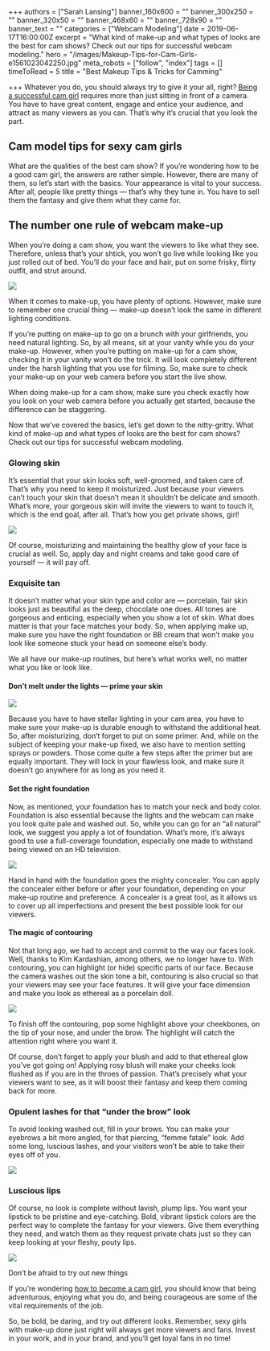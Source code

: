 +++
authors = ["Sarah Lansing"]
banner_160x600 = ""
banner_300x250 = ""
banner_320x50 = ""
banner_468x60 = ""
banner_728x90 = ""
banner_text = ""
categories = ["Webcam Modeling"]
date = 2019-06-17T16:00:00Z
excerpt = "What kind of make-up and what types of looks are the best for cam shows? Check out our tips for successful webcam modeling."
hero = "/images/Makeup-Tips-for-Cam-Girls-e1561023042250.jpg"
meta_robots = ["follow", "index"]
tags = []
timeToRead = 5
title = "Best Makeup Tips & Tricks for Camming"

+++
Whatever you do, you should always try to give it your all, right? [Being a successful cam girl](/amazing-tips-for-successful-webcam-modeling/ "Amazing Tips For Successful Webcam Modeling") requires more than just sitting in front of a camera. You have to have great content, engage and entice your audience, and attract as many viewers as you can. That’s why it’s crucial that you look the part.

## Cam model tips for sexy cam girls

What are the qualities of the best cam show? If you’re wondering how to be a good cam girl, the answers are rather simple. However, there are many of them, so let’s start with the basics. Your appearance is vital to your success. After all, people like pretty things — that’s why they tune in. You have to sell them the fantasy and give them what they came for.

## The number one rule of webcam make-up

When you’re doing a cam show, you want the viewers to like what they see. Therefore, unless that’s your shtick, you won’t go live while looking like you just rolled out of bed. You’ll do your face and hair, put on some frisky, flirty outfit, and strut around.

![](/images/Cam-Girl-doing-makeup-for-camming-e1561016092171.jpg)

When it comes to make-up, you have plenty of options. However, make sure to remember one crucial thing — make-up doesn’t look the same in different lighting conditions.

If you’re putting on make-up to go on a brunch with your girlfriends, you need natural lighting. So, by all means, sit at your vanity while you do your make-up. However, when you’re putting on make-up for a cam show, checking it in your vanity won’t do the trick. It will look completely different under the harsh lighting that you use for filming. So, make sure to check your make-up on your web camera before you start the live show.

When doing make-up for a cam show, make sure you check exactly how you look on your web camera before you actually get started, because the difference can be staggering.

Now that we’ve covered the basics, let’s get down to the nitty-gritty. What kind of make-up and what types of looks are the best for cam shows? Check out our tips for successful webcam modeling.

### Glowing skin

It’s essential that your skin looks soft, well-groomed, and taken care of. That’s why you need to keep it moisturized. Just because your viewers can’t touch your skin that doesn’t mean it shouldn’t be delicate and smooth. What’s more, your gorgeous skin will invite the viewers to want to touch it, which is the end goal, after all. That’s how you get private shows, girl!

![](/images/Makeup-for-Camming-e1561016607101-1024x639.jpg)

Of course, moisturizing and maintaining the healthy glow of your face is crucial as well. So, apply day and night creams and take good care of yourself — it will pay off.

### Exquisite tan

It doesn’t matter what your skin type and color are — porcelain, fair skin looks just as beautiful as the deep, chocolate one does. All tones are gorgeous and enticing, especially when you show a lot of skin. What does matter is that your face matches your body. So, when applying make up, make sure you have the right foundation or BB cream that won’t make you look like someone stuck your head on someone else’s body.

We all have our make-up routines, but here’s what works well, no matter what you like or look like.

#### Don’t melt under the lights — prime your skin

![](/images/Camgirl-Make-up-Tips-e1561016825567.jpg)

Because you have to have stellar lighting in your cam area, you have to make sure your make-up is durable enough to withstand the additional heat. So, after moisturizing, don’t forget to put on some primer. And, while on the subject of keeping your make-up fixed, we also have to mention setting sprays or powders. Those come quite a few steps after the primer but are equally important. They will lock in your flawless look, and make sure it doesn’t go anywhere for as long as you need it.

#### Set the right foundation

Now, as mentioned, your foundation has to match your neck and body color. Foundation is also essential because the lights and the webcam can make you look quite pale and washed out. So, while you can go for an “all natural” look, we suggest you apply a lot of foundation. What’s more, it’s always good to use a full-coverage foundation, especially one made to withstand being viewed on an HD television.

![](/images/Perfect-Cam-Girl-Makeup-e1561016883343.jpg)

Hand in hand with the foundation goes the mighty concealer. You can apply the concealer either before or after your foundation, depending on your make-up routine and preference. A concealer is a great tool, as it allows us to cover up all imperfections and present the best possible look for our viewers.

#### The magic of contouring

Not that long ago, we had to accept and commit to the way our faces look. Well, thanks to Kim Kardashian, among others, we no longer have to. With contouring, you can highlight (or hide) specific parts of our face. Because the camera washes out the skin tone a bit, contouring is also crucial so that your viewers may see your face features. It will give your face dimension and make you look as ethereal as a porcelain doll.

![](/images/Contouring-in-makeup-e1561016665412.jpg)

To finish off the contouring, pop some highlight above your cheekbones, on the tip of your nose, and under the brow. The highlight will catch the attention right where you want it.

Of course, don’t forget to apply your blush and add to that ethereal glow you’ve got going on! Applying rosy blush will make your cheeks look flushed as if you are in the throes of passion. That’s precisely what your viewers want to see, as it will boost their fantasy and keep them coming back for more.

### Opulent lashes for that “under the brow” look

To avoid looking washed out, fill in your brows. You can make your eyebrows a bit more angled, for that piercing, “femme fatale” look. Add some long, luscious lashes, and your visitors won’t be able to take their eyes off of you.

![](/images/Eyebrow-and-Eye-Makeup-for-Camming-e1561023941239-1024x639.jpg)

### Luscious lips

Of course, no look is complete without lavish, plump lips. You want your lipstick to be pristine and eye-catching. Bold, vibrant lipstick colors are the perfect way to complete the fantasy for your viewers. Give them everything they need, and watch them as they request private chats just so they can keep looking at your fleshy, pouty lips.

![](/images/Red-Luscious-Lips-e1561016699848.jpg)

Don’t be afraid to try out new things

If you’re wondering [how to become a cam girl](/how-to-become-a-cam-girl/ "How To Become A Cam Girl"), you should know that being adventurous, enjoying what you do, and being courageous are some of the vital requirements of the job.

So, be bold, be daring, and try out different looks. Remember, sexy girls with make-up done just right will always get more viewers and fans. Invest in your work, and in your brand, and you’ll get loyal fans in no time!